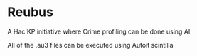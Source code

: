 # Reubus
A Hac'KP initiative where Crime profiling can be done using AI

All of the .au3 files can be executed using Autoit scintilla